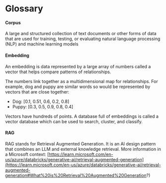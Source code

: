 # Glossary

#### Corpus

A large and structured collection of text documents or other forms of data that are used for training, testing, or evaluating natural language processing (NLP) and machine learning models

#### Embedding

An embedding is data represented by a large array of numbers called a vector that helps compare patterns of relationships.

The numbers link together as a multidimensional map for relationships. For example, dog and puppy are similar words so would be represented by vectors that are close together:

* Dog: \[0.1, 0.51, 0.6, 0.2, 0.8]
* Puppy: \[0.3, 0.5, 0.9, 0.8, 0.4]

Vectors have hundreds of points. A database full of embeddings is called a vector database which can be used to search, cluster, and classify.&#x20;

#### RAG

RAG stands for Retrieval Augmented Generation. It is an AI design pattern that combines an LLM and external knowledge retrieval. More information in a Microsoft context: [https://learn.microsoft.com/en-us/azure/databricks/generative-ai/retrieval-augmented-generation](https://learn.microsoft.com/en-us/azure/databricks/generative-ai/retrieval-augmented-generation#What%20is%20Retrieval%20Augmented%20Generation?)
